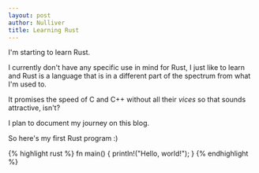 ```yaml
---
layout: post
author: Nulliver
title: Learning Rust
---
```

I'm starting to learn Rust.

I currently don't have any specific use in mind for Rust, I just like to learn and Rust is a language that is in a different part of the spectrum from what I'm used to.

It promises the speed of C and C++ without all their _vices_ so that sounds attractive, isn't?

I plan to document my journey on this blog.

So here's my first Rust program :)

{% highlight rust %}
fn main() {
  println!("Hello, world!");
}
{% endhighlight %}